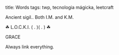title: Words
tags: twp, tecnologia mágicka, leetcraft

Ancient sigil.. Both I.M. and K.M.

☘ L.O.C.K.I. ( . )( . ) ☘

GRACE

Always link everything.


